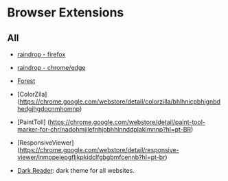 # Browser Extensions

## All
* [raindrop - firefox](https://addons.mozilla.org/pt-BR/firefox/addon/raindropio/)
* [raindrop - chrome/edge](https://chrome.google.com/webstore/detail/raindropio/ldgfbffkinooeloadekpmfoklnobpien)

* [Forest](https://chrome.google.com/webstore/detail/forest-stay-focused-be-pr/kjacjjdnoddnpbbcjilcajfhhbdhkpgk)
* [ColorZila] (https://chrome.google.com/webstore/detail/colorzilla/bhlhnicpbhignbdhedgjhgdocnmhomnp)
* [PaintToll] (https://chrome.google.com/webstore/detail/paint-tool-marker-for-chr/nadohmjilefnhjobhhlnnddplaklmnnp?hl=pt-BR)
* [ResponsiveViewer] (https://chrome.google.com/webstore/detail/responsive-viewer/inmopeiepgfljkpkidclfgbgbmfcennb?hl=pt-br)
* [Dark
  Reader](https://chrome.google.com/webstore/detail/dark-reader/eimadpbcbfnmbkopoojfekhnkhdbieeh?hl=pt-BR):
  dark theme for all websites.
